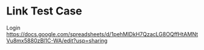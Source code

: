 # Link Test Case
Login https://docs.google.com/spreadsheets/d/1pehMlDkH7QzacLG8OQffHtAMNtVu8mx5880zBl1C-WA/edit?usp=sharing
